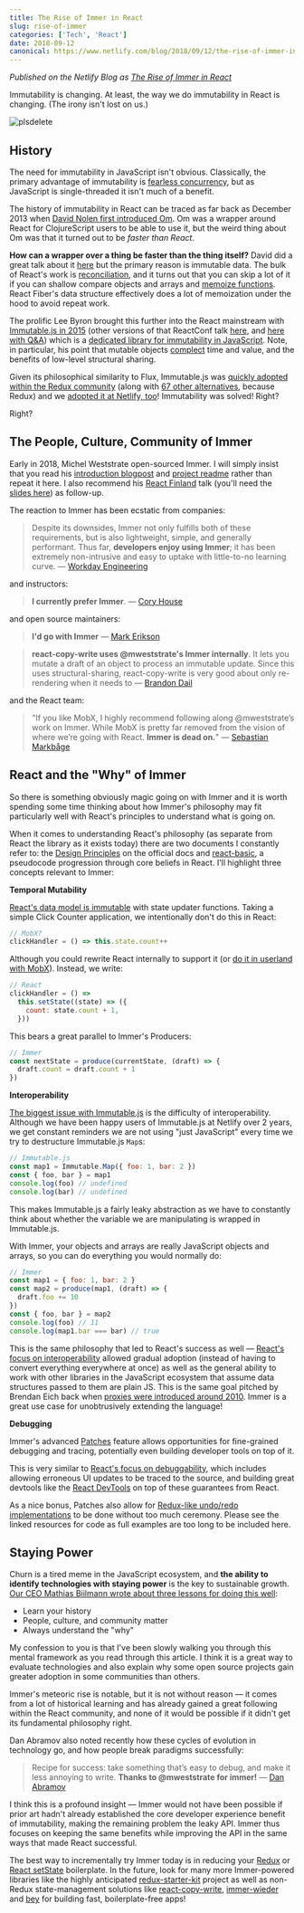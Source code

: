 ```yaml
---
title: The Rise of Immer in React
slug: rise-of-immer
categories: ['Tech', 'React']
date: 2018-09-12
canonical: https://www.netlify.com/blog/2018/09/12/the-rise-of-immer-in-react/
---
```


_Published on the Netlify Blog as [The Rise of Immer in React](https://www.netlify.com/blog/2018/09/12/the-rise-of-immer-in-react/)_

Immutability is changing. At least, the way we do immutability in React is changing. (The irony isn't lost on us.)

![plsdelete](https://user-images.githubusercontent.com/6764957/45408018-b48c1480-b69d-11e8-951f-227774c9f852.png)

## History

The need for immutability in JavaScript isn't obvious. Classically, the primary advantage of immutability is [fearless concurrency](https://www.infoq.com/articles/dhanji-prasanna-concurrency), but as JavaScript is single-threaded it isn't much of a benefit.

The history of immutability in React can be traced as far back as December 2013 when [David Nolen first introduced Om](https://swannodette.github.io/2013/12/17/the-future-of-javascript-mvcs). Om was a wrapper around React for ClojureScript users to be able to use it, but the weird thing about Om was that it turned out to be _faster than React_.

**How can a wrapper over a thing be faster than the thing itself?** David did a great talk about it [here](https://www.youtube.com/watch?v=DMtwq3QtddY) but the primary reason is immutable data. The bulk of React's work is [reconciliation](https://reactjs.org/docs/reconciliation.html), and it turns out that you can skip a lot of it if you can shallow compare objects and arrays and [memoize functions](https://github.com/reactjs/react-basic#memoization). React Fiber's data structure effectively does a lot of memoization under the hood to avoid repeat work.

The prolific Lee Byron brought this further into the React mainstream with [Immutable.js in 2015](https://www.youtube.com/watch?v=I7IdS-PbEgI)
(other versions of that ReactConf talk [here](https://vimeo.com/144790954), and [here with Q&A](https://blog.adroll.com/news/lee-byron-immutable)) which is a [dedicated library for immutability in JavaScript](https://facebook.github.io/immutable-js/). Note, in particular, his point that mutable objects [complect](https://www.youtube.com/watch?v=34_L7t7fD_U) time and value, and the benefits of low-level structural sharing.

Given its philosophical similarity to Flux, Immutable.js was [quickly adopted within the Redux community](https://redux.js.org/recipes/usingimmutablejs) (along with [67 other alternatives](https://github.com/markerikson/redux-ecosystem-links/blob/master/immutable-data.md#immutable-update-utilities), because Redux) and we [adopted it at Netlify, too](https://www.netlifycms.org/docs/architecture/)! Immutability was solved! Right?

Right?

## The People, Culture, Community of Immer

Early in 2018, Michel Weststrate open-sourced Immer. I will simply insist that you read his [introduction blogpost](https://hackernoon.com/introducing-immer-immutability-the-easy-way-9d73d8f71cb3) and [project readme](https://github.com/mweststrate/immer) rather than repeat it here. I also recommend his [React Finland](https://www.youtube.com/watch?v=-gJbS7YjcSo) talk (you'll need the [slides here](https://immer.surge.sh/)) as follow-up.

The reaction to Immer has been ecstatic from companies:

> Despite its downsides, Immer not only fulfills both of these requirements, but is also lightweight, simple, and generally performant. Thus far, **developers enjoy using Immer**; it has been extremely non-intrusive and easy to uptake with little-to-no learning curve. — [Workday Engineering](https://medium.com/workday-engineering/workday-prism-analytics-the-search-for-a-strongly-typed-immutable-state-a09f6768b2b5)

and instructors:

> **I currently prefer Immer**. — [Cory House](https://medium.freecodecamp.org/handling-state-in-react-four-immutable-approaches-to-consider-d1f5c00249d5)

and open source maintainers:

> **I'd go with Immer** — [Mark Erikson](https://twitter.com/acemarke/status/999436116280262656)

> **react-copy-write uses @mweststrate's Immer internally**. It lets you mutate a draft of an object to process an immutable update. Since this uses structural-sharing, react-copy-write is very good about only re-rendering when it needs to — [Brandon Dail](https://twitter.com/aweary/status/984828941595652096)

and the React team:

> "If you like MobX, I highly recommend following along @mweststrate’s work on Immer. While MobX is pretty far removed from the vision of where we’re going with React. **Immer is dead on.**" — [Sebastian Markbåge](https://twitter.com/sebmarkbage/status/1032684851063705600)

## React and the "Why" of Immer

So there is something obviously magic going on with Immer and it is worth spending some time thinking about how Immer's philosophy may fit particularly well with React's principles to understand what is going on.

When it comes to understanding React's philosophy (as separate from React the library as it exists today) there are two documents I constantly refer to: the [Design Principles](https://reactjs.org/docs/design-principles.html) on the official docs and [react-basic](https://github.com/reactjs/react-basic), a pseudocode progression through core beliefs in React. I'll highlight three concepts relevant to Immer:

**Temporal Mutability**

[React's data model is immutable](https://github.com/reactjs/react-basic#state) with state updater functions. Taking a simple Click Counter application, we intentionally don't do this in React:

```js
// MobX?
clickHandler = () => this.state.count++
```

Although you could rewrite React internally to support it (or [do it in userland with MobX](https://dev.to/swyx/introduction-to-mobx-4-for-reactredux-developers-3k07)). Instead, we write:

```js
// React
clickHandler = () =>
  this.setState((state) => ({
    count: state.count + 1,
  }))
```

This bears a great parallel to Immer's Producers:

```js
// Immer
const nextState = produce(currentState, (draft) => {
  draft.count = draft.count + 1
})
```

**Interoperability**

[The biggest issue with Immutable.js](https://redux.js.org/recipes/usingimmutablejs#what-are-the-issues-with-using-immutable-js) is the difficulty of interoperability. Although we have been happy users of Immutable.js at Netlify over 2 years, we get constant reminders we are not using "just JavaScript" every time we try to destructure Immutable.js `Map`s:

```js
// Immutable.js
const map1 = Immutable.Map({ foo: 1, bar: 2 })
const { foo, bar } = map1
console.log(foo) // undefined
console.log(bar) // undefined
```

This makes Immutable.js a fairly leaky abstraction as we have to constantly think about whether the variable we are manipulating is wrapped in Immutable.js.

With Immer, your objects and arrays are really JavaScript objects and arrays, so you can do everything you would normally do:

```js
// Immer
const map1 = { foo: 1, bar: 2 }
const map2 = produce(map1, (draft) => {
  draft.foo += 10
})
const { foo, bar } = map2
console.log(foo) // 11
console.log(map1.bar === bar) // true
```

This is the same philosophy that led to React's success as well — [React's focus on interoperability](https://reactjs.org/docs/design-principles.html#interoperability) allowed gradual adoption (instead of having to convert everything everywhere at once) as well as the general ability to work with other libraries in the JavaScript ecosystem that assume data structures passed to them are plain JS. This is the same goal pitched by Brendan Eich back when [proxies were introduced around 2010](https://www.youtube.com/watch?v=sClk6aB_CPk). Immer is a great use case for unobtrusively extending the language!

**Debugging**

Immer's advanced [Patches](https://github.com/mweststrate/immer#patches) feature allows opportunities for fine-grained debugging and tracing, potentially even building developer tools on top of it.

This is very similar to [React's focus on debuggability](https://reactjs.org/docs/design-principles.html#debugging), which includes allowing erroneous UI updates to be traced to the source, and building great devtools like the [React DevTools](https://www.netlify.com/blog/2018/08/29/using-the-react-devtools-profiler-to-diagnose-react-app-performance-issues/) on top of these guarantees from React.

As a nice bonus, Patches also allow for [Redux-like undo/redo implementations](https://redux.js.org/recipes/implementingundohistory) to be done without too much ceremony. Please see the linked resources for code as full examples are too long to be included here.

## Staying Power

Churn is a tired meme in the JavaScript ecosystem, and **the ability to identify technologies with staying power** is the key to sustainable growth. [Our CEO Mathias Biilmann wrote about three lessons for doing this well](https://medium.com/netlify/leveling-up-why-developers-need-to-be-able-to-identify-technologies-with-staying-power-and-how-to-9aa74878fc08):

- Learn your history
- People, culture, and community matter
- Always understand the "why"

My confession to you is that I've been slowly walking you through this mental framework as you read through this article. I think it is a great way to evaluate technologies and also explain why some open source projects gain greater adoption in some communities than others.

Immer's meteoric rise is notable, but it is not without reason — it comes from a lot of historical learning and has already gained a great following within the React community, and none of it would be possible if it didn't get its fundamental philosophy right.

Dan Abramov also noted recently how these cycles of evolution in technology go, and how people break paradigms successfully:

> Recipe for success: take something that’s easy to debug, and make it less annoying to write. **Thanks to @mweststrate for immer!** — [Dan Abramov](https://twitter.com/dan_abramov/status/1016783114381639680)

I think this is a profound insight — Immer would not have been possible if prior art hadn't already established the core developer experience benefit of immutability, making the remaining problem the leaky API. Immer thus focuses on keeping the same benefits while improving the API in the same ways that made React successful.

The best way to incrementally try Immer today is in reducing your [Redux](https://github.com/mweststrate/immer#reducer-example) or [React setState](https://github.com/mweststrate/immer#reactsetstate-example) boilerplate. In the future, look for many more Immer-powered libraries like the highly anticipated [redux-starter-kit](https://github.com/markerikson/redux-starter-kit) project as well as non-Redux state-management solutions like [react-copy-write](https://github.com/aweary/react-copy-write), [immer-wieder](https://github.com/drcmda/immer-wieder#readme) and [bey](https://github.com/jamiebuilds/bey) for building fast, boilerplate-free apps!
